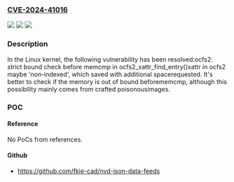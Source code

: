 ### [CVE-2024-41016](https://cve.mitre.org/cgi-bin/cvename.cgi?name=CVE-2024-41016)
![](https://img.shields.io/static/v1?label=Product&message=Linux&color=blue)
![](https://img.shields.io/static/v1?label=Version&message=1da177e4c3f4%3C%20e2b3d7a9d019%20&color=brighgreen)
![](https://img.shields.io/static/v1?label=Vulnerability&message=n%2Fa&color=brighgreen)

### Description

In the Linux kernel, the following vulnerability has been resolved:ocfs2: strict bound check before memcmp in ocfs2_xattr_find_entry()xattr in ocfs2 maybe 'non-indexed', which saved with additional spacerequested.  It's better to check if the memory is out of bound beforememcmp, although this possibility mainly comes from crafted poisonousimages.

### POC

#### Reference
No PoCs from references.

#### Github
- https://github.com/fkie-cad/nvd-json-data-feeds

